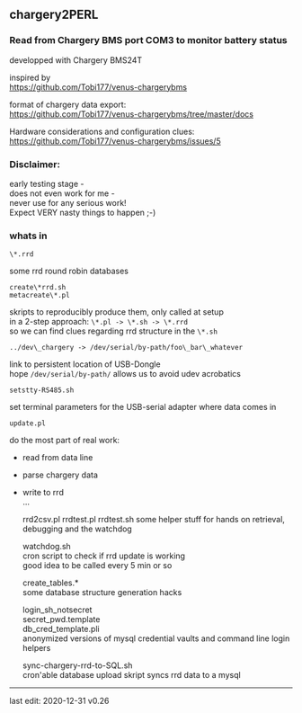 ## chargery2PERL
### Read from Chargery BMS port COM3 to monitor battery status
developped with Chargery BMS24T  

inspired by   
https://github.com/Tobi177/venus-chargerybms
  

format of chargery data export:  
https://github.com/Tobi177/venus-chargerybms/tree/master/docs
  

Hardware considerations and configuration clues:  
https://github.com/Tobi177/venus-chargerybms/issues/5
  
### Disclaimer:  
early testing stage -   
does not even work for me -  
never use for any serious work!  
Expect VERY nasty things to happen ;-)

### whats in
    \*.rrd 
some rrd round robin databases  
  
    create\*rrd.sh
    metacreate\*.pl 
skripts to reproducibly produce them, only called at setup  
in a 2-step approach: `\*.pl -> \*.sh -> \*.rrd`  
so we can find clues regarding rrd structure in the  `\*.sh`  
  
 

    ../dev\_chargery -> /dev/serial/by-path/foo\_bar\_whatever    
link to persistent location of USB-Dongle  
hope `/dev/serial/by-path/` allows us to avoid udev acrobatics  

 
    setstty-RS485.sh  
set terminal parameters for the USB-serial adapter where data comes in  
  
    update.pl  
do the most part of real work:
* read from data line  
* parse chargery data  
* write to rrd  
...  
  
 
    rrd2csv.pl
    rrdtest.pl
    rrdtest.sh
some helper stuff for hands on retrieval, debugging and the watchdog

    watchdog.sh  
cron script to check if rrd update is working  
good idea to be called every 5 min or so  
  
    create\_tables.\*  
some database structure generation hacks  

    login\_sh\_notsecret  
    secret\_pwd.template  
    db\_cred\_template.pli  
anonymized versions of mysql credential vaults and command line login helpers    
  
    sync-chargery-rrd-to-SQL.sh  
cron'able database upload skript
syncs rrd data to a mysql  
  
  
---------  
last edit: 2020-12-31 v0.26
